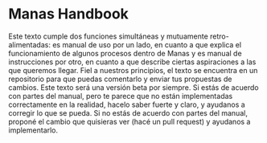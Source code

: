 Manas Handbook
========

Este texto cumple dos funciones simultáneas y mutuamente retro-alimentadas: es manual de uso por un lado, en cuanto a que explica el funcionamiento de algunos procesos dentro de Manas y es manual de instrucciones por otro, en cuanto a que describe ciertas aspiraciones a las que queremos llegar. Fiel a nuestros principios, el texto se encuentra en un repositorio para que puedas comentarlo y enviar tus propuestas de cambios. Este texto será una versión beta por siempre. Si estás de acuerdo con partes del manual, pero te parece que no están implementadas correctamente en la realidad, hacelo saber fuerte y claro, y ayudanos a corregir lo que se pueda. Si no estás de acuerdo con partes del manual, proponé el cambio que quisieras ver (hacé un pull request) y ayudanos a implementarlo.